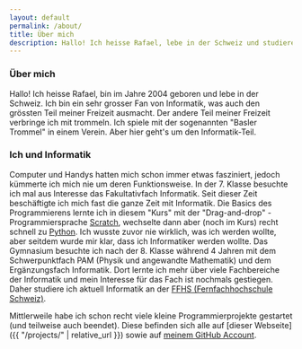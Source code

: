 ```yaml
---
layout: default
permalink: /about/
title: Über mich
description: Hallo! Ich heisse Rafael, lebe in der Schweiz und studiere aktuell Informatik an der FFHS. (...)
---
```


### Über mich

Hallo! Ich heisse Rafael, bin im Jahre 2004 geboren und lebe in der Schweiz. Ich bin ein sehr grosser Fan von
Informatik, was auch den grössten Teil meiner Freizeit ausmacht. Der andere Teil meiner Freizeit verbringe ich mit
trommeln. Ich spiele mit der sogenannten "Basler Trommel" in einem Verein. Aber hier geht's um den Informatik-Teil.

### Ich und Informatik

Computer und Handys hatten mich schon immer etwas fasziniert, jedoch kümmerte ich mich nie um deren Funktionsweise. In
der 7. Klasse besuchte ich mal aus Interesse das Fakultativfach Informatik. Seit dieser Zeit beschäftigte ich mich fast
die ganze Zeit mit Informatik. Die Basics des Programmierens lernte ich in diesem "Kurs" mit der "Drag-and-drop"
-Programmiersprache [Scratch](https://scratch.mit.edu), wechselte dann aber (noch im Kurs) recht schnell
zu [Python](https://python.org). Ich wusste zuvor nie wirklich, was ich werden wollte, aber seitdem wurde mir klar, dass
ich Informatiker werden wollte. Das Gymnasium besuchte ich nach der 8. Klasse während 4 Jahren mit dem Schwerpunktfach
PAM (Physik und angewandte Mathematik) und dem Ergänzungsfach Informatik. Dort lernte
ich mehr über viele Fachbereiche der Informatik und mein Interesse für das Fach ist nochmals gestiegen. Daher
studiere ich aktuell Informatik an der [FFHS (Fernfachhochschule Schweiz)](https://www.ffhs.ch/de).

Mittlerweile habe ich schon recht viele kleine Programmierprojekte gestartet (und teilweise auch beendet). Diese
befinden sich alle auf [dieser Webseite]({{ "/projects/" | relative_url }}) sowie auf [meinem GitHub Account](https://github.com/rafaelurben).
